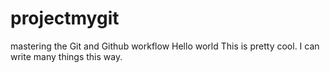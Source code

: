 # projectmygit
mastering the Git and Github workflow
Hello world
This is pretty cool. I can write many things this way.
